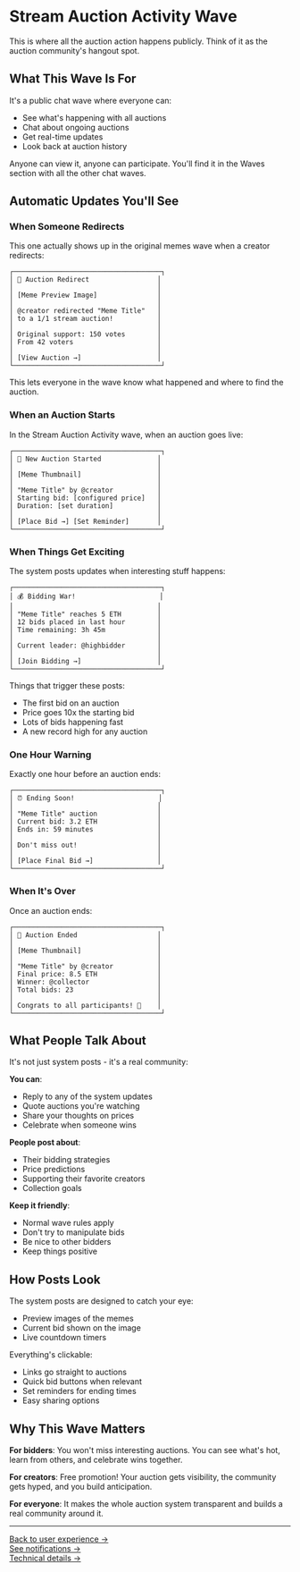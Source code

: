 # Stream Auction Activity Wave

This is where all the auction action happens publicly. Think of it as the auction community's hangout spot.

## What This Wave Is For

It's a public chat wave where everyone can:
- See what's happening with all auctions
- Chat about ongoing auctions
- Get real-time updates
- Look back at auction history

Anyone can view it, anyone can participate. You'll find it in the Waves section with all the other chat waves.

## Automatic Updates You'll See

### When Someone Redirects
This one actually shows up in the original memes wave when a creator redirects:

```
┌─────────────────────────────────────┐
│ 🎯 Auction Redirect                 │
│                                    │
│ [Meme Preview Image]               │
│                                    │
│ @creator redirected "Meme Title"   │
│ to a 1/1 stream auction!           │
│                                    │
│ Original support: 150 votes        │
│ From 42 voters                     │
│                                    │
│ [View Auction →]                   │
└─────────────────────────────────────┘
```

This lets everyone in the wave know what happened and where to find the auction.

### When an Auction Starts
In the Stream Auction Activity wave, when an auction goes live:

```
┌─────────────────────────────────────┐
│ 🏁 New Auction Started              │
│                                    │
│ [Meme Thumbnail]                   │
│                                    │
│ "Meme Title" by @creator           │
│ Starting bid: [configured price]   │
│ Duration: [set duration]           │
│                                    │
│ [Place Bid →] [Set Reminder]       │
└─────────────────────────────────────┘
```

### When Things Get Exciting
The system posts updates when interesting stuff happens:

```
┌─────────────────────────────────────┐
│ 💰 Bidding War!                     │
│                                    │
│ "Meme Title" reaches 5 ETH         │
│ 12 bids placed in last hour        │
│ Time remaining: 3h 45m             │
│                                    │
│ Current leader: @highbidder        │
│                                    │
│ [Join Bidding →]                   │
└─────────────────────────────────────┘
```

Things that trigger these posts:
- The first bid on an auction
- Price goes 10x the starting bid
- Lots of bids happening fast
- A new record high for any auction

### One Hour Warning
Exactly one hour before an auction ends:

```
┌─────────────────────────────────────┐
│ ⏰ Ending Soon!                     │
│                                    │
│ "Meme Title" auction               │
│ Current bid: 3.2 ETH               │
│ Ends in: 59 minutes                │
│                                    │
│ Don't miss out!                    │
│                                    │
│ [Place Final Bid →]                │
└─────────────────────────────────────┘
```

### When It's Over
Once an auction ends:

```
┌─────────────────────────────────────┐
│ 🔨 Auction Ended                    │
│                                    │
│ [Meme Thumbnail]                   │
│                                    │
│ "Meme Title" by @creator           │
│ Final price: 8.5 ETH               │
│ Winner: @collector                 │
│ Total bids: 23                     │
│                                    │
│ Congrats to all participants! 🎉    │
└─────────────────────────────────────┘
```


## What People Talk About

It's not just system posts - it's a real community:

**You can**:
- Reply to any of the system updates
- Quote auctions you're watching
- Share your thoughts on prices
- Celebrate when someone wins

**People post about**:
- Their bidding strategies
- Price predictions
- Supporting their favorite creators
- Collection goals

**Keep it friendly**:
- Normal wave rules apply
- Don't try to manipulate bids
- Be nice to other bidders
- Keep things positive

## How Posts Look

The system posts are designed to catch your eye:
- Preview images of the memes
- Current bid shown on the image
- Live countdown timers

Everything's clickable:
- Links go straight to auctions
- Quick bid buttons when relevant
- Set reminders for ending times
- Easy sharing options


## Why This Wave Matters

**For bidders**: You won't miss interesting auctions. You can see what's hot, learn from others, and celebrate wins together.

**For creators**: Free promotion! Your auction gets visibility, the community gets hyped, and you build anticipation.

**For everyone**: It makes the whole auction system transparent and builds a real community around it.


---

[Back to user experience →](desktop/)  
[See notifications →](mobile/notifications.md)  
[Technical details →](../04-technical/api/webhooks.md#activity-wave)